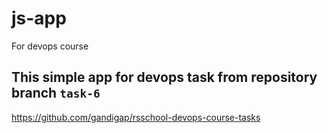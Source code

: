 # js-app
For devops course

## This simple app for devops task from repository branch `task-6`
https://github.com/gandigap/rsschool-devops-course-tasks
